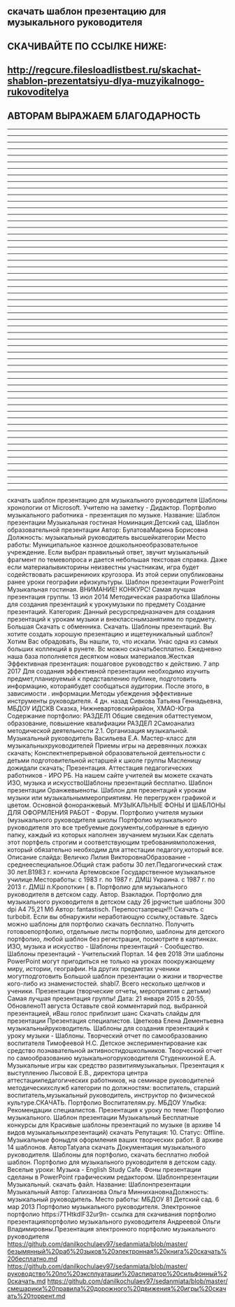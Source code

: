 скачать шаблон презентацию для музыкального руководителя
--------------------------------------------------
СКАЧИВАЙТЕ ПО ССЫЛКЕ НИЖЕ:
--------------------------------------------------
http://regcure.filesloadlistbest.ru/skachat-shablon-prezentatsiyu-dlya-muzyikalnogo-rukovoditelya
--------------------------------------------------
АВТОРАМ ВЫРАЖАЕМ БЛАГОДАРНОСТЬ
--------------------------------------------------
--------------------------------------------------
--------------------------------------------------
--------------------------------------------------
--------------------------------------------------
--------------------------------------------------
--------------------------------------------------
--------------------------------------------------
--------------------------------------------------
--------------------------------------------------
--------------------------------------------------
--------------------------------------------------
--------------------------------------------------
--------------------------------------------------
--------------------------------------------------
--------------------------------------------------
--------------------------------------------------
--------------------------------------------------
--------------------------------------------------
--------------------------------------------------
--------------------------------------------------
--------------------------------------------------
--------------------------------------------------
--------------------------------------------------
--------------------------------------------------
--------------------------------------------------
--------------------------------------------------
--------------------------------------------------
--------------------------------------------------
--------------------------------------------------
--------------------------------------------------
--------------------------------------------------
--------------------------------------------------
--------------------------------------------------
--------------------------------------------------
--------------------------------------------------
--------------------------------------------------
--------------------------------------------------
--------------------------------------------------
--------------------------------------------------
--------------------------------------------------
--------------------------------------------------
--------------------------------------------------
--------------------------------------------------
--------------------------------------------------
--------------------------------------------------
--------------------------------------------------
--------------------------------------------------
--------------------------------------------------
--------------------------------------------------
--------------------------------------------------
--------------------------------------------------
--------------------------------------------------
--------------------------------------------------
--------------------------------------------------
--------------------------------------------------
--------------------------------------------------
скачать шаблон презентацию для музыкального руководителя Шаблоны хронологии от Microsoft. Учителю на заметку - Дидактор. Портфолио музыкального работника - презентация по музыке. Название: Шаблон презентации Музыкальная гостиная Номинация:Детский сад, Шаблон образовательной презентации Автор: БулатоваМарина Борисовна Должность: музыкальный руководитель высшейкатегории Место работы: Муниципальное казнное дошкольноеобразовательное учреждение. Если выбран правильный ответ, звучит музыкальный фрагмент по темевопроса и дается небольшая текстовая справка. Даже если материалывикторины неизвестны участникам, игра будет содействовать расширениюих кругозора. Из этой серии опубликованы ранее уроки географии ифизкультуры. Шаблон презентации PowerPoint Музыкальная гостиная. ВНИМАНИЕ! КОНКУРС! Самая лучшая презентация группы. 13 июл 2014  Методическая разработка Шаблоны для создания презентаций к урокумузыки по предмету Создание презентаций. Категория:  Данный ресурспредназначен для создания презентаций к урокам музыки и внекласснымзанятиям по предмету. Большая  Скачать с обменника. Скачать. Шаблоны презентаций. Вы хотите создать хорошую презентацию и ищетеуникальный шаблон? Хотим Вас обрадовать, Вы нашли, то, что искали. Унас одна из самых больших коллекций в рунете. Вс можно скачатьбесплатно. Ежедневно наша база пополняется десятком новых материалов.Жесткая
Эффективная презентация: пошаговое руководство к действию. 7 апр 2017  Для создания эффективной презентации необходимо изучить предмет,планируемый к представлению публике, подготовить информацию, котораябудет сообщаться аудитории. После этого, в зависимости . информации.Методы убеждения  эффективные инструменты руководителя. 4 дн. назад  Сивкова Татьяна Геннадьевна, МБДОУ ИДСКВ Сказка, Нижневартовскийрайон, ХМАО-Югра Содержание портфолио: РАЗДЕЛ1 Общие сведения обаттестуемом, образование, повышение квалифиации РАЗДЕЛ 2Самоанализ методической деятельности 2.1. Организация музыкальной. Музыкальный руководитель Васильева Е.А. Мастер-класс для музыкальныхруководителей Приемы игры на деревянных ложках скачать; Конспектнепрерывной образовательной деятельности с детьми подготовительной истаршей к школе группы Масленицу дожидали скачать; Презентация. Аттестация педагогических работников - ИРО РБ. На нашем сайте учителей вы можете скачать ИЗО, музыка и искусствоШаблоны презентаций бесплатно.  Шаблон презентации Оранжевыеноты. Шаблон для презентаций к урокам музыки или музыкальныммероприятиям. Не перегружен графикой и цветом. Основной фоноранжевый. МУЗЫКАЛЬНЫЕ ФОНЫ И ШАБЛОНЫ ДЛЯ ОФОРМЛЕНИЯ РАБОТ - Форум. Портфолио учителя музыки (музыкального руководителя школы
Портфолио музыкального руководителя  это все требуемые документы,собранные в единую папку, каждый из которых наполнен звучанием музыки.Как сделать этот портфель строгим и соответствующим требованиямположения, который обязательно необходим для аттестации педагогу,который все. Описание слайда: Величко Лилия ВикторовнаОбразование - среднееспециальное.Общий стаж работы  30 лет.Педагогический стаж  30 лет.В1983 г. кончила Артемовское Государственное музыкальное училице.Местоработы: с 1983 г. по 1987 г. ДМШ Украина. с 1987 г. по 2013 г. ДМШ п.Кропоткин ( в. Портфолио для музыкального руководителя в детском саду. Автор. Взакладки. Портфолио для музыкального руководителя в детском саду 26 jpgчистые шаблоны  300 dpi  A4  75,21 Мб Автор: fantastisch. Перепостзапрещн!!! Скачать с turbobit. Если вы обнаружили неработающую ссылку,оставьте. Здесь можно шаблоны для портфолио скачать бесплатно. Получить готовоепортфолио, отдельные листы портфолио, шаблоны для детского портфолио, любой шаблон без регистрации, посмотрите в картинках. ИЗО, музыка и искусство - Шаблоны презентаций - Сообщество. Шаблоны презентаций - Учительский Портал. 14 фев 2018  Эти шаблоны PowerPoint могут пригодиться не только на уроках поокружающему миру, истории, географии. На других предметах ученики могутподготовить  Большой шаблон презентации о жизни и творчестве кого-либо из знаменистостей. shabl7. Всего несколько щелчков и ученики. Презентации (творческие отчеты, мероприятия с детьми)
Самая лучшая презентация группы! Дата: 21 января 2015 в 20:55, Обновлено11 августа  Оставьте свой комментарий под. выбранной презентацией, иВаш голос приблизит шанс Скачать слайды для презентации Презентация специалистов. Цветкова Елена Дементьевна музыкальныйруководитель. Шаблоны для создания презентаций к уроку музыки - Шаблоны. Творческий отчет по самообразованию воспитателя Тимофеевой Н.С. Детское экспериментирование как средство познавательной активностидошкольников. Творческий отчет по самообразованию музыкальногоруководителя Студенихиной Е.А. Музыкальные игры как средство развитиямузыкальных. Презентация к выступлению Лысовой Е.В., директора центра аттестациипедагогических работников, на семинаре руководителей методическихслужб  категории по должностям: воспитатель, старший воспитатель,музыкальный руководитель, инструктор по физической культуре.СКАЧАТЬ. Портфолио  Воспитателям.ру. МБДОУ Улыбка: Рекомендации специалистов. Презентация к уроку по теме: Портфолио музыкального. Шаблон презентации Музыкальный Бесплатные конкурсы для
Красивые шаблоны презентаций по музыке (в архиве 14 видов музыкальныхпрезентаций) скачать  Репутация: 10. Статус: Offline. Музыкальные фоныдля оформления ваших творческих работ. В архиве 14 шаблонов. АвторTatyana скачать  Документация музыкального руководителя. Шаблоны для портфолио, скачать бесплатно любой шаблон. Портфолио для музыкального руководителя в детском саду. Веселые уроки: Музыка - English Study Cafe. Фоны презентации сделаны в PowerPoint графическим редактором. Шаблонпрезентации Музыкальный. скачать файл. Название: Шаблонпрезентации Музыкальный Автор: Галиханова Ольга МиннихановнаДолжность: музыкальный руководитель. Место работы: МБДОУ  81 Детский сад. 6 мар 2013  Портфолио музыкального руководителя. Электронное портфолио https:i7THtkdIF32ur9n- ссылка для скачивания портфолио презентацияпортфолио музыкального руководителя Андреевой Ольги Владимировны.Презентация электронного портфолио музыкального руководителя
https://github.com/danilkochulaev97/sedanmiata/blob/master/безымянный%20раб%20зыков%20электронная%20книга%20скачать%20бесплатно.md
https://github.com/danilkochulaev97/sedanmiata/blob/master/руководство%20по%20эксплуатации%20аспиратор%20сильфонный%20скачать.md
https://github.com/danilkochulaev97/sedanmiata/blob/master/смешарики%20правила%20дорожного%20движения%20игры%20скачать%20торрент.md